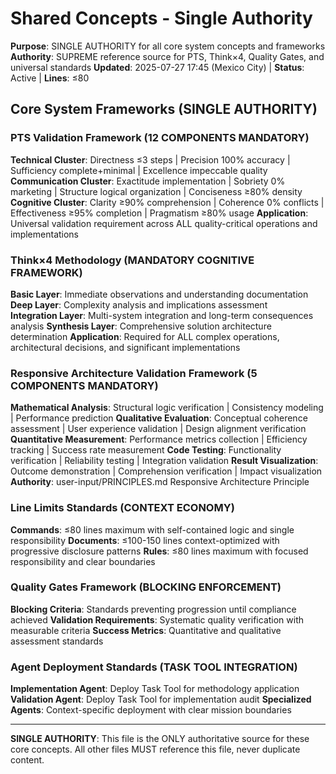 # Shared Concepts - Single Authority

**Purpose**: SINGLE AUTHORITY for all core system concepts and frameworks
**Authority**: SUPREME reference source for PTS, Think×4, Quality Gates, and universal standards
**Updated**: 2025-07-27 17:45 (Mexico City) | **Status**: Active | **Lines**: ≤80

## Core System Frameworks (SINGLE AUTHORITY)

### PTS Validation Framework (12 COMPONENTS MANDATORY)
**Technical Cluster**: Directness ≤3 steps | Precision 100% accuracy | Sufficiency complete+minimal | Excellence impeccable quality
**Communication Cluster**: Exactitude implementation | Sobriety 0% marketing | Structure logical organization | Conciseness ≥80% density
**Cognitive Cluster**: Clarity ≥90% comprehension | Coherence 0% conflicts | Effectiveness ≥95% completion | Pragmatism ≥80% usage
**Application**: Universal validation requirement across ALL quality-critical operations and implementations

### Think×4 Methodology (MANDATORY COGNITIVE FRAMEWORK)
**Basic Layer**: Immediate observations and understanding documentation
**Deep Layer**: Complexity analysis and implications assessment  
**Integration Layer**: Multi-system integration and long-term consequences analysis
**Synthesis Layer**: Comprehensive solution architecture determination
**Application**: Required for ALL complex operations, architectural decisions, and significant implementations

### Responsive Architecture Validation Framework (5 COMPONENTS MANDATORY)
**Mathematical Analysis**: Structural logic verification | Consistency modeling | Performance prediction
**Qualitative Evaluation**: Conceptual coherence assessment | User experience validation | Design alignment verification
**Quantitative Measurement**: Performance metrics collection | Efficiency tracking | Success rate measurement
**Code Testing**: Functionality verification | Reliability testing | Integration validation
**Result Visualization**: Outcome demonstration | Comprehension verification | Impact visualization
**Authority**: user-input/PRINCIPLES.md Responsive Architecture Principle

### Line Limits Standards (CONTEXT ECONOMY)
**Commands**: ≤80 lines maximum with self-contained logic and single responsibility
**Documents**: ≤100-150 lines context-optimized with progressive disclosure patterns
**Rules**: ≤80 lines maximum with focused responsibility and clear boundaries

### Quality Gates Framework (BLOCKING ENFORCEMENT)
**Blocking Criteria**: Standards preventing progression until compliance achieved
**Validation Requirements**: Systematic quality verification with measurable criteria
**Success Metrics**: Quantitative and qualitative assessment standards

### Agent Deployment Standards (TASK TOOL INTEGRATION)
**Implementation Agent**: Deploy Task Tool for methodology application
**Validation Agent**: Deploy Task Tool for implementation audit
**Specialized Agents**: Context-specific deployment with clear mission boundaries

---

**SINGLE AUTHORITY**: This file is the ONLY authoritative source for these core concepts. All other files MUST reference this file, never duplicate content.